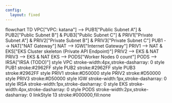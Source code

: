 ```yaml
---
config:
  layout: fixed
---
```

flowchart TD
    VPC["VPC: katana"] --> PUB1["Public Subnet A"] & PUB2["Public Subnet B"] & PUB3["Public Subnet C"] & PRIV1["Private Subnet A"] & PRIV2["Private Subnet B"] & PRIV3["Private Subnet C"]
    PUB1 --> NAT["NAT Gateway"]
    NAT --> IGW["Internet Gateway"]
    PRIV1 --> NAT & EKS["EKS Cluster skeleton 
    (Private API Endpoint)"]
    PRIV2 --> EKS & NAT
    PRIV3 --> EKS & NAT
    EKS --> PODS["Worker Nodes 
  0 count"]
    PODS --> IRSA["IRSA 
  (TODO)"]
    style VPC stroke-width:4px,stroke-dasharray: 0
    style PUB1 stroke:#2962FF
    style PUB2 stroke:#2962FF
    style PUB3 stroke:#2962FF
    style PRIV1 stroke:#D50000
    style PRIV2 stroke:#D50000
    style PRIV3 stroke:#D50000
    style IGW stroke-width:1px,stroke-dasharray: 0
    style IRSA stroke-width:1px,stroke-dasharray: 0
    style EKS stroke-width:4px,stroke-dasharray: 0
    style PODS stroke-width:2px,stroke-dasharray: 0
    linkStyle 13 stroke:#000000,fill:none
    
